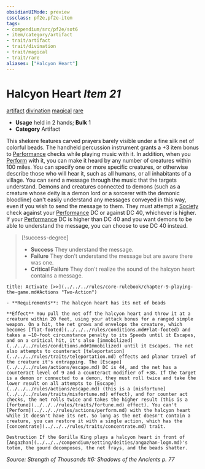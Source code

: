 ```yaml
---
obsidianUIMode: preview
cssclass: pf2e,pf2e-item
tags:
- compendium/src/pf2e/sot6
- item/category/artifact
- trait/artifact
- trait/divination
- trait/magical
- trait/rare
aliases: ["Halcyon Heart"]
---
```

# Halcyon Heart *Item 21*  
[artifact](../../../Rules/traits/artifact-gmg.md)  [divination](../../../Rules/traits/divination.md)  [magical](../../../Rules/traits/magical.md)  [rare](../../../Rules/traits/rare.md)  

- **Usage** held in 2 hands; **Bulk** 1
- **Category** Artifact

This shekere features carved prayers barely visible under a fine silk net of colorful beads. The handheld percussion instrument grants a +3 item bonus to [Performance](../../skills.md#Performance) checks while playing music with it. In addition, when you [Perform](../../../Rules/actions/perform.md) with it, you can make it heard by any number of creatures within 100 miles. You can specify one or more specific creatures, or otherwise describe those who will hear it, such as all humans, or all inhabitants of a village. You can send a message through the music that the targets understand. Demons and creatures connected to demons (such as a creature whose deity is a demon lord or a sorcerer with the demonic bloodline) can't easily understand any messages conveyed in this way, even if you wish to send the message to them. They must attempt a [Society](../../skills.md#Society) check against your [Performance](../../skills.md#Performance) DC or against DC 40, whichever is higher. If your [Performance](../../skills.md#Performance) DC is higher than DC 40 and you want demons to be able to understand the message, you can choose to use DC 40 instead.

> [!success-degree] 
> - **Success** They understand the message.
> - **Failure** They don't understand the message but are aware there was one.
> - **Critical Failure** They don't realize the sound of the halcyon heart contains a message.

```ad-embed-ability
title: Activate [>>](../../../rules/core-rulebook/chapter-9-playing-the-game.md#Actions "Two-Action")

- **Requirements**: The halcyon heart has its net of beads

**Effect** You pull the net off the halcyon heart and throw it at a creature within 20 feet, using your attack bonus for a ranged simple weapon. On a hit, the net grows and envelops the creature, which becomes [flat-footed](../../../rules/conditions.md#Flat-footed) and takes a –10-foot circumstance penalty to its Speeds until it Escapes, and on a critical hit, it's also [immobilized](../../../rules/conditions.md#Immobilized) until it Escapes. The net also attempts to counteract [teleportation](../../../rules/traits/teleportation.md) effects and planar travel of the creature it's entrapping. The [Escape](../../../rules/actions/escape.md) DC is 44, and the net has a counteract level of 9 and a counteract modifier of +38. If the target is a demon or connected to a demon, they must roll twice and take the lower result on all attempts to [Escape](../../../rules/actions/escape.md) (this is a [misfortune](../../../rules/traits/misfortune.md) effect), and for counter act checks, the net rolls twice and takes the higher result (this is a [fortune](../../../rules/traits/fortune.md) effect). You can't [Perform](../../../rules/actions/perform.md) with the halcyon heart while it doesn't have its net. So long as the net doesn't contain a creature, you can restore it with a single action, which has the [concentrate](../../../rules/traits/concentrate.md) trait.

Destruction If the Gorilla King plays a halcyon heart in front of [Angazhan](../../../compendium/setting/deities/angazhan-logm.md)'s totem, the gourd decomposes, the net frays, and the beads shatter.
```

*Source: Strength of Thousands #6: Shadows of the Ancients p. 77*
